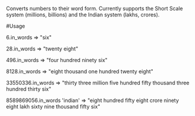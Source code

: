 Converts numbers to their word form. Currently supports the Short Scale system (millions, billions) and the Indian system (lakhs, crores).

#Usage

6.in_words
=> "six"

28.in_words
=> "twenty eight"

496.in_words
=> "four hundred ninety six"

8128.in_words
=> "eight thousand one hundred twenty eight"

33550336.in_words
=> "thirty three million five hundred fifty thousand three hundred thirty six"

8589869056.in_words 'indian'
=> "eight hundred fifty eight crore ninety eight lakh sixty nine thousand fifty six"
